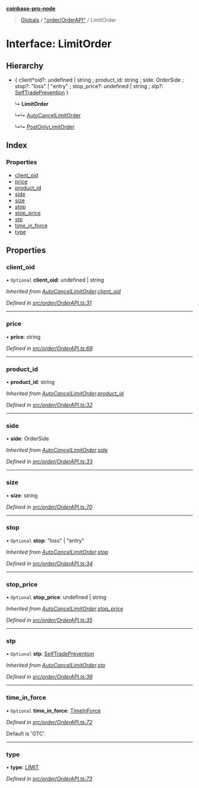 **[coinbase-pro-node](../README.md)**

> [Globals](../globals.md) / ["order/OrderAPI"](../modules/_order_orderapi_.md) / LimitOrder

# Interface: LimitOrder

## Hierarchy

- { client*oid?: undefined \| string ; product_id: string ; side: OrderSide ; stop?: \"loss\" \| \"entry\" ; stop_price?: undefined \| string ; stp?: [SelfTradePrevention](../enums/\_order_orderapi*.selftradeprevention.md) }

  ↳ **LimitOrder**

  ↳↳ [AutoCancelLimitOrder](_order_orderapi_.autocancellimitorder.md)

  ↳↳ [PostOnlyLimitOrder](_order_orderapi_.postonlylimitorder.md)

## Index

### Properties

- [client_oid](_order_orderapi_.limitorder.md#client_oid)
- [price](_order_orderapi_.limitorder.md#price)
- [product_id](_order_orderapi_.limitorder.md#product_id)
- [side](_order_orderapi_.limitorder.md#side)
- [size](_order_orderapi_.limitorder.md#size)
- [stop](_order_orderapi_.limitorder.md#stop)
- [stop_price](_order_orderapi_.limitorder.md#stop_price)
- [stp](_order_orderapi_.limitorder.md#stp)
- [time_in_force](_order_orderapi_.limitorder.md#time_in_force)
- [type](_order_orderapi_.limitorder.md#type)

## Properties

### client_oid

• `Optional` **client_oid**: undefined \| string

_Inherited from [AutoCancelLimitOrder](_order_orderapi_.autocancellimitorder.md).[client_oid](_order_orderapi_.autocancellimitorder.md#client_oid)_

_Defined in [src/order/OrderAPI.ts:31](https://github.com/bennycode/coinbase-pro-node/blob/a3ed45b/src/order/OrderAPI.ts#L31)_

---

### price

• **price**: string

_Defined in [src/order/OrderAPI.ts:69](https://github.com/bennycode/coinbase-pro-node/blob/a3ed45b/src/order/OrderAPI.ts#L69)_

---

### product_id

• **product_id**: string

_Inherited from [AutoCancelLimitOrder](_order_orderapi_.autocancellimitorder.md).[product_id](_order_orderapi_.autocancellimitorder.md#product_id)_

_Defined in [src/order/OrderAPI.ts:32](https://github.com/bennycode/coinbase-pro-node/blob/a3ed45b/src/order/OrderAPI.ts#L32)_

---

### side

• **side**: OrderSide

_Inherited from [AutoCancelLimitOrder](_order_orderapi_.autocancellimitorder.md).[side](_order_orderapi_.autocancellimitorder.md#side)_

_Defined in [src/order/OrderAPI.ts:33](https://github.com/bennycode/coinbase-pro-node/blob/a3ed45b/src/order/OrderAPI.ts#L33)_

---

### size

• **size**: string

_Defined in [src/order/OrderAPI.ts:70](https://github.com/bennycode/coinbase-pro-node/blob/a3ed45b/src/order/OrderAPI.ts#L70)_

---

### stop

• `Optional` **stop**: \"loss\" \| \"entry\"

_Inherited from [AutoCancelLimitOrder](_order_orderapi_.autocancellimitorder.md).[stop](_order_orderapi_.autocancellimitorder.md#stop)_

_Defined in [src/order/OrderAPI.ts:34](https://github.com/bennycode/coinbase-pro-node/blob/a3ed45b/src/order/OrderAPI.ts#L34)_

---

### stop_price

• `Optional` **stop_price**: undefined \| string

_Inherited from [AutoCancelLimitOrder](_order_orderapi_.autocancellimitorder.md).[stop_price](_order_orderapi_.autocancellimitorder.md#stop_price)_

_Defined in [src/order/OrderAPI.ts:35](https://github.com/bennycode/coinbase-pro-node/blob/a3ed45b/src/order/OrderAPI.ts#L35)_

---

### stp

• `Optional` **stp**: [SelfTradePrevention](../enums/_order_orderapi_.selftradeprevention.md)

_Inherited from [AutoCancelLimitOrder](_order_orderapi_.autocancellimitorder.md).[stp](_order_orderapi_.autocancellimitorder.md#stp)_

_Defined in [src/order/OrderAPI.ts:36](https://github.com/bennycode/coinbase-pro-node/blob/a3ed45b/src/order/OrderAPI.ts#L36)_

---

### time_in_force

• `Optional` **time_in_force**: [TimeInForce](../enums/_order_orderapi_.timeinforce.md)

_Defined in [src/order/OrderAPI.ts:72](https://github.com/bennycode/coinbase-pro-node/blob/a3ed45b/src/order/OrderAPI.ts#L72)_

Default is 'GTC'.

---

### type

• **type**: [LIMIT](../enums/_order_orderapi_.ordertype.md#limit)

_Defined in [src/order/OrderAPI.ts:73](https://github.com/bennycode/coinbase-pro-node/blob/a3ed45b/src/order/OrderAPI.ts#L73)_
